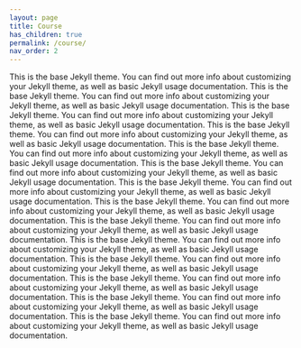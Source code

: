 ```yaml
---
layout: page
title: Course
has_children: true
permalink: /course/
nav_order: 2
---
```


 <link rel="shortcut icon" href="/img/logo.png" type="image/png">
 
This is the base Jekyll theme. You can find out more info about customizing your Jekyll theme, as well as basic Jekyll usage documentation.
This is the base Jekyll theme. You can find out more info about customizing your Jekyll theme, as well as basic Jekyll usage documentation.
This is the base Jekyll theme. You can find out more info about customizing your Jekyll theme, as well as basic Jekyll usage documentation.
This is the base Jekyll theme. You can find out more info about customizing your Jekyll theme, as well as basic Jekyll usage documentation.
This is the base Jekyll theme. You can find out more info about customizing your Jekyll theme, as well as basic Jekyll usage documentation.
This is the base Jekyll theme. You can find out more info about customizing your Jekyll theme, as well as basic Jekyll usage documentation.
This is the base Jekyll theme. You can find out more info about customizing your Jekyll theme, as well as basic Jekyll usage documentation.
This is the base Jekyll theme. You can find out more info about customizing your Jekyll theme, as well as basic Jekyll usage documentation.
This is the base Jekyll theme. You can find out more info about customizing your Jekyll theme, as well as basic Jekyll usage documentation.
This is the base Jekyll theme. You can find out more info about customizing your Jekyll theme, as well as basic Jekyll usage documentation.
This is the base Jekyll theme. You can find out more info about customizing your Jekyll theme, as well as basic Jekyll usage documentation.
This is the base Jekyll theme. You can find out more info about customizing your Jekyll theme, as well as basic Jekyll usage documentation.
This is the base Jekyll theme. You can find out more info about customizing your Jekyll theme, as well as basic Jekyll usage documentation.
This is the base Jekyll theme. You can find out more info about customizing your Jekyll theme, as well as basic Jekyll usage documentation.
